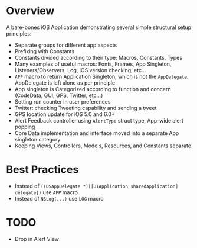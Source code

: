 Overview
========

A bare-bones iOS Application demonstrating several simple structural setup principles:

- Separate groups for different app aspects
- Prefixing with Constants
- Constants divided according to their type: Macros, Constants, Types
- Many examples of useful macros: Fonts, Frames, App Singleton, Listeners/Observers, Log, iOS version checking, etc...
- `APP` macro to return Application Singleton, which is not the `AppDelegate`: AppDelegate is left alone as per principle
- App singleton is Categorized according to function and concern (CodeData, GUI, GPS, Twitter, etc...)
- Setting run counter in user preferences
- Twitter: checking Tweeting capability and sending a tweet
- GPS location update for iOS 5.0 and 6.0+
- Alert Feedback controller using `AlertType` struct type, App-wide alert popping
- Core Data implementation and interface moved into a separate App singleton category
- Keeping Views, Controllers, Models, Resources, and Constants separate

Best Practices
==============

- Instead of ```((DSAppDelegate *)[[UIApplication sharedApplication] delegate])``` use `APP` macro
- Instead of ```NSLog(...)``` use `LOG` macro

TODO
====

- Drop in Alert View